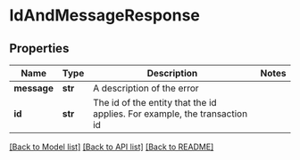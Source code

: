 # IdAndMessageResponse


## Properties
Name | Type | Description | Notes
------------ | ------------- | ------------- | -------------
**message** | **str** | A description of the error | 
**id** | **str** | The id of the entity that the id applies. For example, the transaction id | 

[[Back to Model list]](../README.md#documentation-for-models) [[Back to API list]](../README.md#documentation-for-api-endpoints) [[Back to README]](../README.md)


